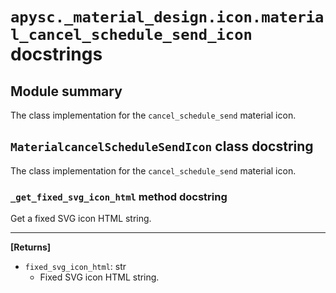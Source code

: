 # `apysc._material_design.icon.material_cancel_schedule_send_icon` docstrings

## Module summary

The class implementation for the `cancel_schedule_send` material icon.

## `MaterialcancelScheduleSendIcon` class docstring

The class implementation for the `cancel_schedule_send` material icon.

### `_get_fixed_svg_icon_html` method docstring

Get a fixed SVG icon HTML string.<hr>

**[Returns]**

- `fixed_svg_icon_html`: str
  - Fixed SVG icon HTML string.